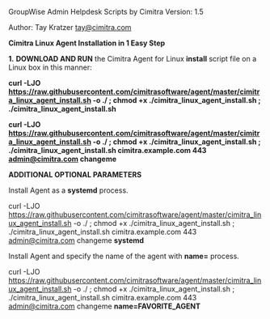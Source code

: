 
GroupWise Admin Helpdesk Scripts by Cimitra
Version: 1.5

Author: Tay Kratzer tay@cimitra.com

**Cimitra Linux Agent Installation in 1 Easy Step**

**1.** **DOWNLOAD AND RUN** the Cimitra Agent for Linux **install** script file on a Linux box in this manner:

**curl -LJO https://raw.githubusercontent.com/cimitrasoftware/agent/master/cimitra_linux_agent_install.sh -o ./ ; chmod +x ./cimitra_linux_agent_install.sh ; ./cimitra_linux_agent_install.sh <cimitra server name> <cimitra server port> <admin user> <admin user password>**

**curl -LJO https://raw.githubusercontent.com/cimitrasoftware/agent/master/cimitra_linux_agent_install.sh -o ./ ; chmod +x ./cimitra_linux_agent_install.sh ; ./cimitra_linux_agent_install.sh cimitra.example.com 443 admin@cimitra.com changeme**

**ADDITIONAL OPTIONAL PARAMETERS**

Install Agent as a **systemd** process.

curl -LJO https://raw.githubusercontent.com/cimitrasoftware/agent/master/cimitra_linux_agent_install.sh -o ./ ; chmod +x ./cimitra_linux_agent_install.sh ; ./cimitra_linux_agent_install.sh cimitra.example.com 443 admin@cimitra.com changeme **systemd**

Install Agent and specify the name of the agent with **name=<agent name>** process.

curl -LJO https://raw.githubusercontent.com/cimitrasoftware/agent/master/cimitra_linux_agent_install.sh -o ./ ; chmod +x ./cimitra_linux_agent_install.sh ; ./cimitra_linux_agent_install.sh cimitra.example.com 443 admin@cimitra.com changeme **name=FAVORITE_AGENT**
